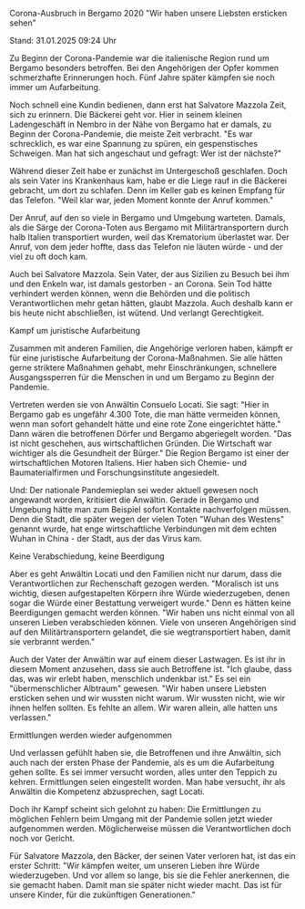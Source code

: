 
Corona-Ausbruch in Bergamo 2020
"Wir haben unsere Liebsten ersticken sehen"


Stand: 31.01.2025 09:24 Uhr


Zu Beginn der Corona-Pandemie war die italienische Region rund um Bergamo besonders betroffen. Bei den Angehörigen der Opfer kommen schmerzhafte Erinnerungen hoch. Fünf Jahre später kämpfen sie noch immer um Aufarbeitung.



Noch schnell eine Kundin bedienen, dann erst hat Salvatore Mazzola Zeit, sich zu erinnern. Die Bäckerei geht vor. Hier in seinem kleinen Ladengeschäft in Nembro in der Nähe von Bergamo hat er damals, zu Beginn der Corona-Pandemie, die meiste Zeit verbracht. "Es war schrecklich, es war eine Spannung zu spüren, ein gespenstisches Schweigen. Man hat sich angeschaut und gefragt: Wer ist der nächste?"


Während dieser Zeit habe er zunächst im Untergeschoß geschlafen. Doch als sein Vater ins Krankenhaus kam, habe er die Liege rauf in die Bäckerei gebracht, um dort zu schlafen. Denn im Keller gab es keinen Empfang für das Telefon. "Weil klar war, jeden Moment konnte der Anruf kommen."


Der Anruf, auf den so viele in Bergamo und Umgebung warteten. Damals, als die Särge der Corona-Toten aus Bergamo mit Militärtransportern durch halb Italien transportiert wurden, weil das Krematorium überlastet war. Der Anruf, von dem jeder hoffte, dass das Telefon nie läuten würde - und der viel zu oft doch kam.


Auch bei Salvatore Mazzola. Sein Vater, der aus Sizilien zu Besuch bei ihm und den Enkeln war, ist damals gestorben - an Corona. Sein Tod hätte verhindert werden können, wenn die Behörden und die politisch Verantwortlichen mehr getan hätten, glaubt Mazzola. Auch deshalb kann er bis heute nicht abschließen, ist wütend. Und verlangt Gerechtigkeit.

Kampf um juristische Aufarbeitung


Zusammen mit anderen Familien, die Angehörige verloren haben, kämpft er für eine juristische Aufarbeitung der Corona-Maßnahmen. Sie alle hätten gerne striktere Maßnahmen gehabt, mehr Einschränkungen, schnellere Ausgangssperren für die Menschen in und um Bergamo zu Beginn der Pandemie.


Vertreten werden sie von Anwältin Consuelo Locati. Sie sagt: "Hier in Bergamo gab es ungefähr 4.300 Tote, die man hätte vermeiden können, wenn man sofort gehandelt hätte und eine rote Zone eingerichtet hätte." Dann wären die betroffenen Dörfer und Bergamo abgeriegelt worden. "Das ist nicht geschehen, aus wirtschaftlichen Gründen. Die Wirtschaft war wichtiger als die Gesundheit der Bürger." Die Region Bergamo ist einer der wirtschaftlichen Motoren Italiens. Hier haben sich Chemie- und Baumaterialfirmen und Forschungsinstitute angesiedelt.


Und: Der nationale Pandemieplan sei weder aktuell gewesen noch angewandt worden, kritisiert die Anwältin. Gerade in Bergamo und Umgebung hätte man zum Beispiel sofort Kontakte nachverfolgen müssen. Denn die Stadt, die später wegen der vielen Toten "Wuhan des Westens" genannt wurde, hat enge wirtschaftliche Verbindungen mit dem echten Wuhan in China - der Stadt, aus der das Virus kam.

Keine Verabschiedung, keine Beerdigung


Aber es geht Anwältin Locati und den Familien nicht nur darum, dass die Verantwortlichen zur Rechenschaft gezogen werden. "Moralisch ist uns wichtig, diesen aufgestapelten Körpern ihre Würde wiederzugeben, denen sogar die Würde einer Bestattung verweigert wurde." Denn es hätten keine Beerdigungen gemacht werden können. "Wir haben uns nicht einmal von all unseren Lieben verabschieden können. Viele von unseren Angehörigen sind auf den Militärtransportern gelandet, die sie wegtransportiert haben, damit sie verbrannt werden."


Auch der Vater der Anwältin war auf einem dieser Lastwagen. Es ist ihr in diesem Moment anzusehen, dass sie auch Betroffene ist. "Ich glaube, dass das, was wir erlebt haben, menschlich undenkbar ist." Es sei ein "übermenschlicher Albtraum" gewesen. "Wir haben unsere Liebsten ersticken sehen und wir wussten nicht warum. Wir wussten nicht, wie wir ihnen helfen sollten. Es fehlte an allem. Wir waren allein, alle hatten uns verlassen."

Ermittlungen werden wieder aufgenommen


Und verlassen gefühlt haben sie, die Betroffenen und ihre Anwältin, sich auch nach der ersten Phase der Pandemie, als es um die Aufarbeitung gehen sollte. Es sei immer versucht worden, alles unter den Teppich zu kehren. Ermittlungen seien eingestellt worden. Man habe versucht, ihr als Anwältin die Kompetenz abzusprechen, sagt Locati.


Doch ihr Kampf scheint sich gelohnt zu haben: Die Ermittlungen zu möglichen Fehlern beim Umgang mit der Pandemie sollen jetzt wieder aufgenommen werden. Möglicherweise müssen die Verantwortlichen doch noch vor Gericht.


Für Salvatore Mazzola, den Bäcker, der seinen Vater verloren hat, ist das ein erster Schritt: "Wir kämpfen weiter, um unseren Lieben ihre Würde wiederzugeben. Und vor allem so lange, bis sie die Fehler anerkennen, die sie gemacht haben. Damit man sie später nicht wieder macht. Das ist für unsere Kinder, für die zukünftigen Generationen."

